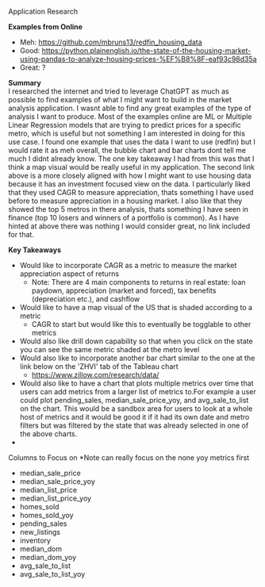 Application Research 

**Examples from Online**  
* Meh: https://github.com/mbruns13/redfin_housing_data
* Good: https://python.plainenglish.io/the-state-of-the-housing-market-using-pandas-to-analyze-housing-prices-%EF%B8%8F-eaf93c98d35a 
* Great: ? 

**Summary**   
I researched the internet and tried to leverage ChatGPT as much as possible to find examples of what I might want to build in the market analysis application. I wasnt able to find any great examples of the type of analysis I want to produce. Most of the examples online are ML or Multiple Linear Regression models that are trying to predict prices for a specific metro, which is useful but not something I am interested in doing for this use case. I found one example that uses the data I want to use (redfin) but I would rate it as meh overall, the bubble chart and bar charts dont tell me much I didnt already know. The one key takeaway I had from this was that I think a map visual would be really useful in my application. The second link above is a more closely aligned with how I might want to use housing data because it has an investment focused view on the data. I particularly liked that they used CAGR to measure appreciation, thats something I have used before to measure appreciation in a housing market. I also like that they showed the top 5 metros in there analysis, thats something I have seen in finance (top 10 losers and winners of a portfolio is common). As I have hinted at above there was nothing I would consider great, no link included for that. 
  
**Key Takeaways**  
* Would like to incorporate CAGR as a metric to measure the market appreciation aspect of returns
  * Note: There are 4 main components to returns in real estate: loan paydown, appreciation (market and forced), tax benefits (depreciation etc.), and cashflow 
* Would like to have a map visual of the US that is shaded according to a metric
  * CAGR to start but would like this to eventually be togglable to other metrics
* Would also like drill down capability so that when you click on the state you can see the same metric shaded at the metro level
* Would also like to incorporate another bar chart similar to the one at the link below on the 'ZHVI' tab of the Tableau chart
  * https://www.zillow.com/research/data/ 
* Would also like to have a chart that plots multiple metrics over time that users can add metrics from a larger list of metrics to.For example a user could plot pending_sales, median_sale_price_yoy, and avg_sale_to_list on the chart. This would be a sandbox area for users to look at a whole host of metrics and it would be good it if it had its own date and metro filters but was filtered by the state that was already selected in one of the above charts.
* 

Columns to Focus on 
*Note can really focus on the none yoy metrics first

* median_sale_price
* median_sale_price_yoy
* median_list_price
* median_list_price_yoy
* homes_sold
* homes_sold_yoy
* pending_sales
* new_listings
* inventory
* median_dom
* median_dom_yoy
* avg_sale_to_list
* avg_sale_to_list_yoy